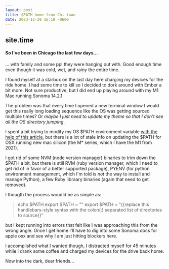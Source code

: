 ```yaml
---
layout: post
title: $PATH home from Chi-town
date: 2023-12-29 16:10 -0600
---
```


## site.time

#### So I've been in Chicago the last few days...

... with family and some ppl they were hanging out with. Good enough time even though it was cold, wet, and rainy the entire time.

I found myself at a starbux on the last day here charging my devices for the ride home. I had some time to kill so I decided to dork around with Ember a bit more. Not sure productive, but I did end up playing around with my M1 Mac running Sonoma 14.2.1.

The problem was that every time I opened a new terminal window I would get this really long loading sequence like the OS was getting sourced multiple times? Or _maybe I just need to update my theme so that I don't see all the OS directory jumping_.

I spent a bit trying to modify my OS $PATH environment variable [with the help of this article](https://towardsdatascience.com/my-path-variable-is-a-mess-e52f22bfa520), but there is a lot of stale info on updating the $PATH for OSX running new mac silicon (the M* series, which I have the M1 from 2021).

I got rid of some NVM (node version manager) binaries to trim down the $PATH a bit, but there is still RVM (ruby version manager, which I need to get rid of in favor of a better supported package), PYENV (for python environment management, which I'm told is _not_ the way to install and manage Python), a few Ruby libraary binaries (again that need to get removed).

I thougth the process woudld be as simple as:

> echo $PATH
> export $PATH = ""
> export $PATH = "{{replace this handlebars-style syntax with the colon(:) separated list of directories to source}}"

but I kept running into errors that felt like I was approaching this from the wrong angle. Once I get home I'll have to dig into some Sonoma docs for apple osx and see why I am just hitting blockers here.

I accomplished what I wanted though, I distracted myself for 45 minutes while I drank some coffee and charged my devices for the drive back home.

Now into the dark, dear friends...